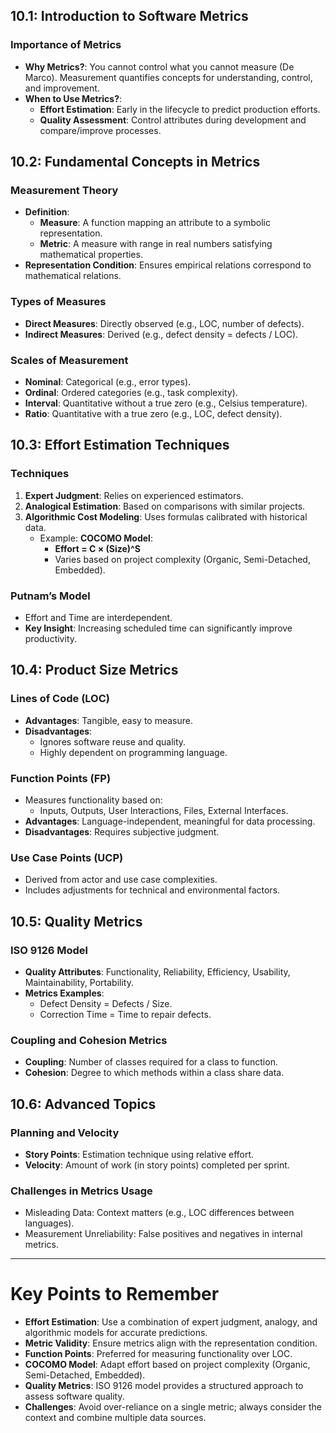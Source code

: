 ## 10.1: Introduction to Software Metrics
### Importance of Metrics
- **Why Metrics?**: You cannot control what you cannot measure (De Marco). Measurement quantifies concepts for understanding, control, and improvement.
- **When to Use Metrics?**:
  - **Effort Estimation**: Early in the lifecycle to predict production efforts.
  - **Quality Assessment**: Control attributes during development and compare/improve processes.

## 10.2: Fundamental Concepts in Metrics
### Measurement Theory
- **Definition**:
  - **Measure**: A function mapping an attribute to a symbolic representation.
  - **Metric**: A measure with range in real numbers satisfying mathematical properties.
- **Representation Condition**: Ensures empirical relations correspond to mathematical relations.
### Types of Measures
- **Direct Measures**: Directly observed (e.g., LOC, number of defects).
- **Indirect Measures**: Derived (e.g., defect density = defects / LOC).
### Scales of Measurement
- **Nominal**: Categorical (e.g., error types).
- **Ordinal**: Ordered categories (e.g., task complexity).
- **Interval**: Quantitative without a true zero (e.g., Celsius temperature).
- **Ratio**: Quantitative with a true zero (e.g., LOC, defect density).

## 10.3: Effort Estimation Techniques
### Techniques
1. **Expert Judgment**: Relies on experienced estimators.
2. **Analogical Estimation**: Based on comparisons with similar projects.
3. **Algorithmic Cost Modeling**: Uses formulas calibrated with historical data.
   - Example: **COCOMO Model**:
     - **Effort = C × (Size)^S**
     - Varies based on project complexity (Organic, Semi-Detached, Embedded).
### Putnam’s Model
- Effort and Time are interdependent.
- **Key Insight**: Increasing scheduled time can significantly improve productivity.

## 10.4: Product Size Metrics
### Lines of Code (LOC)
- **Advantages**: Tangible, easy to measure.
- **Disadvantages**:
  - Ignores software reuse and quality.
  - Highly dependent on programming language.
### Function Points (FP)
- Measures functionality based on:
  - Inputs, Outputs, User Interactions, Files, External Interfaces.
- **Advantages**: Language-independent, meaningful for data processing.
- **Disadvantages**: Requires subjective judgment.
### Use Case Points (UCP)
- Derived from actor and use case complexities.
- Includes adjustments for technical and environmental factors.

## 10.5: Quality Metrics
### ISO 9126 Model
- **Quality Attributes**: Functionality, Reliability, Efficiency, Usability, Maintainability, Portability.
- **Metrics Examples**:
  - Defect Density = Defects / Size.
  - Correction Time = Time to repair defects.
### Coupling and Cohesion Metrics
- **Coupling**: Number of classes required for a class to function.
- **Cohesion**: Degree to which methods within a class share data.

## 10.6: Advanced Topics
### Planning and Velocity
- **Story Points**: Estimation technique using relative effort.
- **Velocity**: Amount of work (in story points) completed per sprint.
### Challenges in Metrics Usage
- Misleading Data: Context matters (e.g., LOC differences between languages).
- Measurement Unreliability: False positives and negatives in internal metrics.

---

# Key Points to Remember

- **Effort Estimation**: Use a combination of expert judgment, analogy, and algorithmic models for accurate predictions.
- **Metric Validity**: Ensure metrics align with the representation condition.
- **Function Points**: Preferred for measuring functionality over LOC.
- **COCOMO Model**: Adapt effort based on project complexity (Organic, Semi-Detached, Embedded).
- **Quality Metrics**: ISO 9126 model provides a structured approach to assess software quality.
- **Challenges**: Avoid over-reliance on a single metric; always consider the context and combine multiple data sources.
